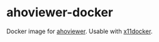 # ahoviewer-docker
Docker image for [ahoviewer](https://github.com/ahodesuka/ahoviewer). Usable with [x11docker](https://github.com/mviereck/x11docker).
